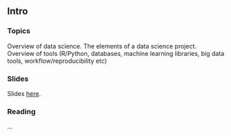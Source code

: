 
## Intro


### Topics

Overview of data science. The elements of a data science project. Overview of tools (R/Python, databases, machine learning libraries, big data tools, workflow/reproducibility etc) 


### Slides

Slides [here]().


### Reading

...



